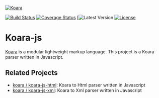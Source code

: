 [![Koara](http://www.koara.io/logo.png)](http://www.koara.io)

[![Build Status](https://img.shields.io/travis/koara/koara-js.svg)](https://travis-ci.org/koara/koara-js)
[![Coverage Status](https://img.shields.io/coveralls/koara/koara-js.svg)](https://coveralls.io/github/koara/koara-js?branch=master)
[![Latest Version](https://img.shields.io/npm/v/koara.svg)
[![License](https://img.shields.io/badge/License-Apache%202.0-blue.svg)](https://github.com/koara/koara-java/blob/master/LICENSE)

# Koara-js
[Koara](http://www.koara.io) is a modular lightweight markup language. This project is a Koara parser written in Javascript.

## Related Projects

- [koara / koara-js-html](http://www.github.com/koara/koara-js-html): Koara to Html parser written in Javascript
- [koara / koara-js-xml](http://www.github.com/koara/koara-js-html): Koara to Xml parser written in Javascript



